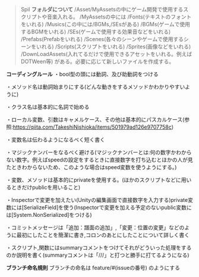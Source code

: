 >Spil
**フォルダについて**
/Asset/MyAssetsの中にゲーム開発で使用するスクリプトや音楽入れる。
/MyAssetsの中には
/Fonts(テキストのフォントをいれる)
/Musics(この中には/BGMs,/SEsがある)
/BGMs(ゲームで使用するBGMをいれる)
/SEs(ゲームで使用する効果音などをいれる)
/Prefabs(Prefabをいれる)
/Scenes(各々のシーンやゲームで使用するシーンをいれる)
/Scripts(スクリプトをいれる)
/Sprites(画像などをいれる)
/DownLoadAssets(入れてるだけで使用できるアセットをいれる。例えばDOTWeen等)
がある。必要に応じて新しいファイルを作成する。

**コーディングルール**
・bool型の頭には動詞、及び助動詞をつける

・メソッド名は動詞始まりにする(どんな動きをするメソッドかわかりやすいように)

・クラス名は基本的に名詞で始める

・ローカル変数、引数はキャメルケース、その他は基本的にパスカルケース(参照:https://qiita.com/TakeshiNishioka/items/501979ad126e9707758c)

・変数名は伝わるようになるべく短く書く

・マジックナンバーをなるべく避ける(マジックナンバーとは:何の数字かわからない数字。例えばspeedの設定をするときに直接数字を打ち込むとほかの人が見たときわからないため、このような場合はspeed変数を使うようにする。)

・変数、メソッドは基本的にprivateを使用する。(ほかのスクリプトなどに用いるときだけpublicを用いること)

・Inspectorで変更を加えたい(Unityの編集画面で直接数字を入力する)private変数には[SerializeField]を使う(Inspectorで変更を加える予定のないpublic変数には[System.NonSerialized]をつける)

・コミットメッセージは「追加：譜面の追加」,「変更：位置の変更」などのように最初にしたことを簡潔に書き,コロンのあとにしたことについて詳しく書く

・スクリプト,関数にはsummaryコメントをつけてそれがどういった処理をするのか説明を書く(summaryコメントは「///」と打つと勝手に打てるようになる)

**ブランチ命名規則**
ブランチの命名は
feature/#(issueの番号)
のようにする

